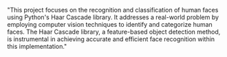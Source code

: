 "This project focuses on the recognition and classification of human faces using Python's Haar Cascade library. It addresses a real-world problem by employing computer vision techniques to identify and categorize human faces. The Haar Cascade library, a feature-based object detection method, is instrumental in achieving accurate and efficient face recognition within this implementation."





